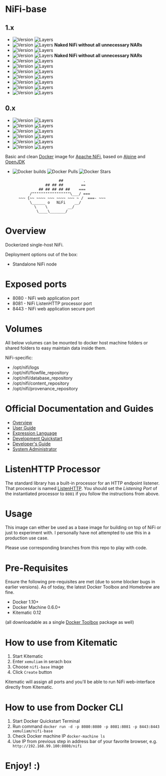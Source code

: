 # NiFi-base

## 1.x
- ![Version](https://images.microbadger.com/badges/version/xemuliam/nifi-base:1.5.0.svg) ![Layers](https://images.microbadger.com/badges/image/xemuliam/nifi-base:1.5.0.svg)
- ![Version](https://images.microbadger.com/badges/version/xemuliam/nifi-base:1.4.0-naked.svg) ![Layers](https://images.microbadger.com/badges/image/xemuliam/nifi-base:1.4.0-naked.svg) __Naked NiFi without all unnecessary NARs__
- ![Version](https://images.microbadger.com/badges/version/xemuliam/nifi-base:1.4.0.svg) ![Layers](https://images.microbadger.com/badges/image/xemuliam/nifi-base:1.4.0.svg)
- ![Version](https://images.microbadger.com/badges/version/xemuliam/nifi-base:1.3.0-naked.svg) ![Layers](https://images.microbadger.com/badges/image/xemuliam/nifi-base:1.3.0-naked.svg) __Naked NiFi without all unnecessary NARs__
- ![Version](https://images.microbadger.com/badges/version/xemuliam/nifi-base:1.3.0.svg) ![Layers](https://images.microbadger.com/badges/image/xemuliam/nifi-base:1.3.0.svg)
- ![Version](https://images.microbadger.com/badges/version/xemuliam/nifi-base:1.2.0.svg) ![Layers](https://images.microbadger.com/badges/image/xemuliam/nifi-base:1.2.0.svg)
- ![Version](https://images.microbadger.com/badges/version/xemuliam/nifi-base:1.1.2.svg) ![Layers](https://images.microbadger.com/badges/image/xemuliam/nifi-base:1.1.2.svg)
- ![Version](https://images.microbadger.com/badges/version/xemuliam/nifi-base:1.1.1.svg) ![Layers](https://images.microbadger.com/badges/image/xemuliam/nifi-base:1.1.1.svg)
- ![Version](https://images.microbadger.com/badges/version/xemuliam/nifi-base:1.1.0.svg) ![Layers](https://images.microbadger.com/badges/image/xemuliam/nifi-base:1.1.0.svg)
- ![Version](https://images.microbadger.com/badges/version/xemuliam/nifi-base:1.0.1.svg) ![Layers](https://images.microbadger.com/badges/image/xemuliam/nifi-base:1.0.1.svg)
- ![Version](https://images.microbadger.com/badges/version/xemuliam/nifi-base:1.0.0.svg) ![Layers](https://images.microbadger.com/badges/image/xemuliam/nifi-base:1.0.0.svg)

## 0.x
- ![Version](https://images.microbadger.com/badges/version/xemuliam/nifi-base:0.7.4.svg) ![Layers](https://images.microbadger.com/badges/image/xemuliam/nifi-base:0.7.4.svg)
- ![Version](https://images.microbadger.com/badges/version/xemuliam/nifi-base:0.7.3.svg) ![Layers](https://images.microbadger.com/badges/image/xemuliam/nifi-base:0.7.3.svg)
- ![Version](https://images.microbadger.com/badges/version/xemuliam/nifi-base:0.7.2.svg) ![Layers](https://images.microbadger.com/badges/image/xemuliam/nifi-base:0.7.2.svg)
- ![Version](https://images.microbadger.com/badges/version/xemuliam/nifi-base:0.7.1.svg) ![Layers](https://images.microbadger.com/badges/image/xemuliam/nifi-base:0.7.1.svg)
- ![Version](https://images.microbadger.com/badges/version/xemuliam/nifi-base:0.7.0.svg) ![Layers](https://images.microbadger.com/badges/image/xemuliam/nifi-base:0.7.0.svg)
- ![Version](https://images.microbadger.com/badges/version/xemuliam/nifi-base:0.6.1.svg) ![Layers](https://images.microbadger.com/badges/image/xemuliam/nifi-base:0.6.1.svg)

Basic and clean [Docker](https://www.docker.com/what-docker) image for [Apache NiFi](http://nifi.apache.org), based on [Alpine](http://alpinelinux.org) and [OpenJDK](http://openjdk.java.net)

- ![Docker builds](https://img.shields.io/docker/automated/xemuliam/nifi-base.svg) ![Docker Pulls](https://img.shields.io/docker/pulls/xemuliam/nifi-base.svg) ![Docker Stars](https://img.shields.io/docker/stars/xemuliam/nifi-base.svg)

```
                        ##         .
                  ## ## ##        ==
               ## ## ## ## ##    ===
           /"""""""""""""""""\___/ ===
      ~~~ {~~ ~~~~ ~~~ ~~~~ ~~~ ~ /  ===- ~~~
           \______ o   NiFi    __/
             \    \         __/
              \____\_______/
```

# Overview

Dockerized single-host NiFi.

Deployment options out of the box:
- Standalone NiFi node


# Exposed ports

- 8080 - NiFi web application port
- 8081 - NiFi ListenHTTP processor port
- 8443 - NiFi web application secure port


# Volumes

All below volumes can be mounted to docker host machine folders or shared folders to easy maintain data inside them. 

NiFi-specific:
- /opt/nifi/logs
- /opt/nifi/flowfile_repository
- /opt/nifi/database_repository
- /opt/nifi/content_repository
- /opt/nifi/provenance_repository


# Official Documentation and Guides

- [Overview](https://nifi.apache.org/docs.html)
- [User Guide](https://nifi.apache.org/docs/nifi-docs/html/user-guide.html)
- [Expression Language](https://nifi.apache.org/docs/nifi-docs/html/expression-language-guide.html)
- [Development Quickstart](https://nifi.apache.org/quickstart.html)
- [Developer's Guide](https://nifi.apache.org/developer-guide.html)
- [System Administrator](https://nifi.apache.org/docs/nifi-docs/html/administration-guide.html)


# ListenHTTP Processor

The standard library has a built-in processor for an HTTP endpoint listener. That processor is named [ListenHTTP](https://nifi.apache.org/docs/nifi-docs/components/org.apache.nifi.processors.standard.ListenHTTP/index.html). You should set the *Listening Port* of the instantiated processor to `8081` if you follow the instructions from above.


# Usage

This image can either be used as a base image for building on top of NiFi or just to experiment with. I personally have not attempted to use this in a production use case.

Please use corresponding branches from this repo to play with code.


# Pre-Requisites
Ensure the following pre-requisites are met (due to some blocker bugs in earlier versions). As of today, the latest Docker Toolbox and Homebrew are fine.

- Docker 1.10+
- Docker Machine 0.6.0+
- Kitematic 0.12

(all downloadable as a single [Docker Toolbox](https://www.docker.com/products/docker-toolbox) package as well)


# How to use from Kitematic

1. Start Kitematic
2. Enter `xemuliam` in serach box
3. Choose `nifi-base` image
4. Click `Create` button

Kitematic will assign all ports and you'll be able to run NiFi web-interface directly from Kitematic.


# How to use from Docker CLI

1. Start Docker Quickstart Terminal
2. Run command  `docker run -d -p 8080:8080 -p 8081:8081 -p 8443:8443 xemuliam/nifi-base`
3. Check Docker machine IP  `docker-machine ls`
4. Use IP from previous step in address bar of your favorite browser, e.g. ` http://192.168.99.100:8080/nifi`

# Enjoy! :)
